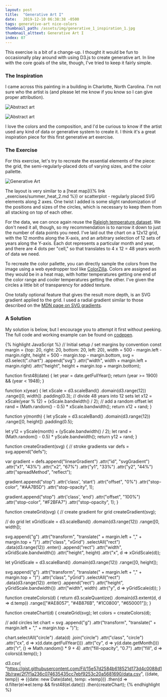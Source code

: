 ```yaml
---
layout: post
title:  "Generative Art I"
date:   2019-12-10 06:38:38 -0500
tags: generative-art nice-colors
thumbnail_path: /assets/img/generative_1_inspiration_1.jpg
thumbnail_alttext: Generative Art I
index: 07
---
```

This exercise is a bit of a change-up. I thought it would be fun to occasionally play around with using D3.js to create generative art. In line with the core goals of the site, though, I've tried to keep it fairly simple.

### The Inspiration

I came across this painting in a building in Charlotte, North Carolina. I'm not sure who the artist is (and please let me know if you know so I can give proper attribution).

![Abstract art](/assets/img/generative_1_inspiration_2.jpg)

![Abstract art](/assets/img/generative_1_inspiration_1.jpg)

I love the colors and the composition, and I'd be curious to know if the artist used any kind of data or generative system to create it. I think it's a great inspiration piece for this first generative art exercise.

### The Exercise

For this exercise, let's try to recreate the essential elements of the piece: the grid, the semi-regularly-placed dots of varying sizes, and the color pallette.

![Generative Art](/assets/img/generative_1_solution.jpg)

The layout is very similar to a [heat map]({% link _exercises/summer_heat_2.md %}) or scatterplot - regularly placed SVG elements along 2 axes. One twist I added is some slight randomization of the positions and sizes of the circles, which is necessary to keep them from all stacking on top of each other.

For the data, we can once again reuse the [Raleigh temperature dataset](https://gist.githubusercontent.com/Fil/15e57d2584b618521d173d4c0088d13b/raw/2f7f1a236c074635435cc7ebf9253c20a5681690/data.csv). We don't need it all, though, so my recommendation is to narrow it down to just the number of data points you need. I've laid out the chart on a 12x12 grid, with the 12 months along the X-axis, and an arbitrary selection of 12 sets of years along the Y-axis. Each dot represents a particular month and year, and there are 4 dots per "cell," so that translates to 4 x 12 = 48 years worth of data we need.

To recreate the color pallette, you can directly sample the colors from the image using a web eyedropper tool like [ColorZilla](https://www.colorzilla.com/). Colors are assigned as they would be in a heat map, with hotter temperatures getting one end of the color range and cooler temperatures getting the other. I've given the circles a little bit of transparency for added texture.

One totally optional feature that gives the result more depth, is an SVG gradient applied to the grid. I used a radial gradient similar to those described on the [MDN page on SVG gradients](https://developer.mozilla.org/en-US/docs/Web/SVG/Tutorial/Gradients).

### A Solution

My solution is below, but I encourage you to attempt it first without peeking. The full code and working example can be found on [codepen](https://codepen.io/fraziern/pen/BayJoLj).

{% highlight JavaScript %}
// Initial setup / set margins by convention
const margin = {top: 20, right: 20, bottom: 20, left: 20},
    width = 500 - margin.left - margin.right,
    height = 500 - margin.top - margin.bottom,
    svg = d3.select(".chart")
      .append("svg")
        .attr("width", width + margin.left + margin.right)
        .attr("height", height + margin.top + margin.bottom);

function first48(date) {
  let year = date.getFullYear();
  return (year >= 1900) && (year < 1948);
}

function x(year) {
  let xScale = d3.scaleBand()
  .domain(d3.range(12))
  .range([0, width])
  .padding(0.3);
  // divide 48 years into 12 sets
  let x12 = xScale(year % 12) + (xScale.bandwidth() / 2);
  // add a random offset
  let rand = (Math.random() - 0.5) * xScale.bandwidth();
  return x12 + rand;
}

function y(month) {
  let yScale = d3.scaleBand()
  .domain(d3.range(12))
  .range([0, height])
  .padding(0.5);

  let y12 = yScale(month) + (yScale.bandwidth() / 2);
  let rand = (Math.random() - 0.5) * yScale.bandwidth();
  return y12 + rand;
}

function createGradient(svg) {
   // stroke gradients
  var defs = svg.append("defs");

  var gradient = defs.append("linearGradient")
    .attr("id", "svgGradient")
    .attr("x1", "43%")
    .attr("x2", "67%")
    .attr("y1", "33%")
    .attr("y2", "44%")
    .attr("spreadMethod", "reflect");

  gradient.append("stop")
    .attr('class', 'start')
    .attr("offset", "0%")
    .attr("stop-color", "#AA7B5D")
    .attr("stop-opacity", 1);

  gradient.append("stop")
    .attr('class', 'end')
    .attr("offset", "100%")
    .attr("stop-color", "#F2BFA7")
    .attr("stop-opacity", 1);
}

function createGrid(svg) {
  // create gradient for grid
  createGradient(svg);
  
  // do grid
  let xGridScale = d3.scaleBand()
    .domain(d3.range(12))
    .range([0, width]);
  
  svg.append("g")
    .attr("transform", "translate(" + margin.left + "," + margin.top + ")")
    .attr("class", "xGrid")
    .selectAll("rect")  
    .data(d3.range(12))
    .enter()
    .append("rect")
    .attr("width", xGridScale.bandwidth())
    .attr("height", height)
    .attr("x", d => xGridScale(d));
  
   let yGridScale = d3.scaleBand()
    .domain(d3.range(12))
    .range([0, height]);
  
  svg.append("g")
    .attr("transform", "translate(" + margin.left + "," + margin.top + ")")
    .attr("class", "yGrid")
    .selectAll("rect")  
    .data(d3.range(12))
    .enter()
    .append("rect")
    .attr("height", yGridScale.bandwidth())
    .attr("width", width)
    .attr("y", d => yGridScale(d));
}

function createColors(d) {
  return d3.scaleQuantize()
    .domain(d3.extent(d, d => d.temp))
    .range(["#AE8057", "#4B876B", "#1C0800", "#650001"]);
}

function createChart(d) {
  createGrid(svg);
  let colors = createColors(d);
  
  // add circles
  let chart = svg
    .append("g")
      .attr("transform", "translate(" + margin.left + "," + margin.top + ")");
      
  chart.selectAll("circle")
    .data(d)
    .join("circle")
      .attr("class", "circle")
      .attr("cx", d => x(d.date.getFullYear()))
      .attr("cy", d => y(d.date.getMonth()))
      .attr("r", () => Math.random() * 9 + 4)
      .attr("fill-opacity", "0.7")
      .attr("fill", d => colors(d.temp));
}

d3.csv( "https://gist.githubusercontent.com/Fil/15e57d2584b618521d173d4c0088d13b/raw/2f7f1a236c074635435cc7ebf9253c20a5681690/data.csv",
  ({date, temp}) => ({date: new Date(date), temp: +temp}))
  .then(d => d.filter(el=>el.temp && first48(el.date)))
  .then(createChart);
{% endhighlight %}

